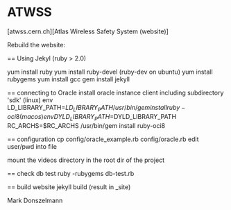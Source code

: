 ATWSS
=====

[atwss.cern.ch][Atlas Wireless Safety System (website)]

Rebuild the website:

== Using Jekyl
(ruby > 2.0)

yum install ruby
yum install ruby-devel		(ruby-dev on ubuntu)
yum install rubygems
yum install gcc
gem install jekyll

== connecting to Oracle
install oracle instance client including subdirectory 'sdk'
(linux) env LD_LIBRARY_PATH=$LD_LIBRARY_PATH /usr/bin/gem install ruby-oci8
(macos) env DYLD_LIBRARY_PATH=$DYLD_LIBRARY_PATH RC_ARCHS=$RC_ARCHS /usr/bin/gem install ruby-oci8

== configuration
cp config/oracle_example.rb config/oracle.rb
edit user/pwd into file

mount the videos directory in the root dir of the project

== check db test
ruby -rubygems db-test.rb

== build website
jekyll build
(result in _site)

Mark Donszelmann

